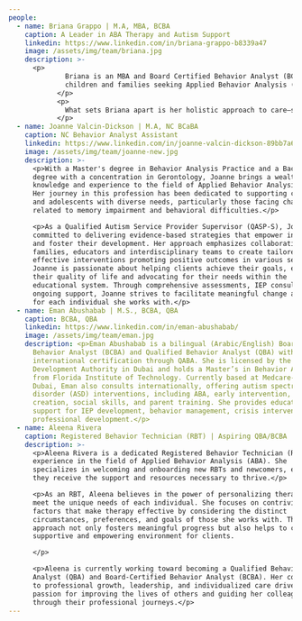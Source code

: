 ```yaml
---
people:
  - name: Briana Grappo | M.A, MBA, BCBA
    caption: A Leader in ABA Therapy and Autism Support
    linkedin: https://www.linkedin.com/in/briana-grappo-b8339a47
    image: /assets/img/team/briana.jpg
    description: >-
      <p> 
              Briana is an MBA and Board Certified Behavior Analyst (BCBA) devoted to creating positive, lasting change for 
              children and families seeking Applied Behavior Analysis (ABA) therapy. With deep expertise in autism support, education administration, and mental health, Briana has helped countless families navigate the unique challenges of autism. Her professional journey across federal, state, and non-profit sectors reflects her unwavering commitment to providing compassionate, effective care tailored to each child’s needs. Briana’s unique blend of expertise in behavioral science and business leadership allows her to design impactful, evidence-based programs that are both effective and sustainable. With advanced skills in strategy, communication, and financial management from her MBA, Briana goes beyond therapy to create programs that empower families, promote developmental growth, and align with the highest standards in healthcare and education.
            </p>
            <p>
              What sets Briana apart is her holistic approach to care—she believes in working closely with families, understanding their goals, and celebrating each child's progress. Her emphasis on collaboration means that she partners not only with families but also with schools, caregivers, and community resources to ensure that every child has the support they need across all aspects of their life. Briana’s dedication to her work is more than just professional; it’s personal. She understands the importance of building trust with families and offering guidance that is both compassionate and practical. By combining the science of behavior analysis with a heartfelt commitment to making a difference, Briana is here to support your child’s unique journey toward growth and independence. Whether you’re seeking individualized care, expert advice, or a partner who will champion your child’s development, Briana is ready to provide the compassionate, high-quality support that your family deserves.
            </p>
  - name: Joanne Valcin-Dickson | M.A, NC BCaBA
    caption: NC Behavior Analyst Assistant
    linkedin: https://www.linkedin.com/in/joanne-valcin-dickson-89bb7a6b
    image: /assets/img/team/joanne-new.jpg
    description: >-
      <p>With a Master's degree in Behavior Analysis Practice and a Bachelor's
      degree with a concentration in Gerontology, Joanne brings a wealth of
      knowledge and experience to the field of Applied Behavior Analysis (ABA).
      Her journey in this profession has been dedicated to supporting children
      and adolescents with diverse needs, particularly those facing challenges
      related to memory impairment and behavioral difficulties.</p>

      <p>As a Qualified Autism Service Provider Supervisor (QASP-S), Joanne is
      committed to delivering evidence-based strategies that empower individuals
      and foster their development. Her approach emphasizes collaboration with
      families, educators and interdisciplinary teams to create tailored,
      effective interventions promoting positive outcomes in various settings.
      Joanne is passionate about helping clients achieve their goals, enhancing
      their quality of life and advocating for their needs within the
      educational system. Through comprehensive assessments, IEP consulting and
      ongoing support, Joanne strives to facilitate meaningful change and growth
      for each individual she works with.</p>
  - name: Eman Abushabab | M.S., BCBA, QBA
    caption: BCBA, QBA
    linkedin: https://www.linkedin.com/in/eman-abushabab/
    image: /assets/img/team/eman.jpg
    description: <p>Eman Abushabab is a bilingual (Arabic/English) Board Certified
      Behavior Analyst (BCBA) and Qualified Behavior Analyst (QBA) with
      international certification through QABA. She is licensed by the Community
      Development Authority in Dubai and holds a Master’s in Behavior Analysis
      from Florida Institute of Technology. Currently based at Medcare-Camali in
      Dubai, Eman also consults internationally, offering autism spectrum
      disorder (ASD) interventions, including ABA, early intervention, FBA/BIP
      creation, social skills, and parent training. She provides educator
      support for IEP development, behavior management, crisis intervention, and
      professional development.</p>
  - name: Aleena Rivera
    caption: Registered Behavior Technician (RBT) | Aspiring QBA/BCBA
    description: >-
      <p>Aleena Rivera is a dedicated Registered Behavior Technician (RBT) with
      experience in the field of Applied Behavior Analysis (ABA). She
      specializes in welcoming and onboarding new RBTs and newcomers, ensuring
      they receive the support and resources necessary to thrive.</p>

      <p>As an RBT, Aleena believes in the power of personalizing therapy to
      meet the unique needs of each individual. She focuses on contriving
      factors that make therapy effective by considering the distinct
      circumstances, preferences, and goals of those she works with. This
      approach not only fosters meaningful progress but also helps to create a
      supportive and empowering environment for clients.

      </p>

      <p>Aleena is currently working toward becoming a Qualified Behavior
      Analyst (QBA) and Board-Certified Behavior Analyst (BCBA). Her commitment
      to professional growth, leadership, and individualized care drives her
      passion for improving the lives of others and guiding her colleagues
      through their professional journeys.</p>
---
```

